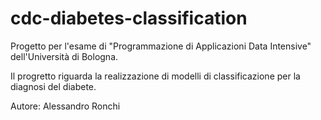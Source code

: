 # cdc-diabetes-classification
Progetto per l'esame di "Programmazione di Applicazioni Data Intensive" dell'Università di Bologna.

Il progretto riguarda la realizzazione di modelli di classificazione per la diagnosi del diabete.

Autore: Alessandro Ronchi
